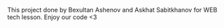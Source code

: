 This project done by Bexultan Ashenov and Askhat Sabitkhanov for WEB tech lesson. Enjoy our code <3
